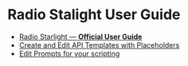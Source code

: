 
# Radio Stalight User Guide

- [Radio Starlight — **Official User Guide**](UserGuide.md)
- [Create and Edit API Templates with Placeholders](CreateApi.md)
- [Edit Prompts for your scripting](EditPrompts.md)
